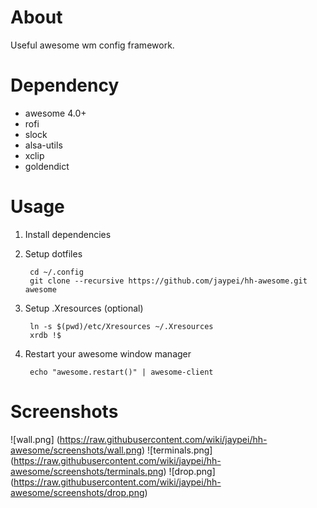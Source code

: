 
# About

Useful awesome wm config framework.

# Dependency

* awesome 4.0+
* rofi
* slock
* alsa-utils
* xclip
* goldendict

# Usage

1. Install dependencies
1. Setup dotfiles

        cd ~/.config
        git clone --recursive https://github.com/jaypei/hh-awesome.git awesome

1. Setup .Xresources (optional)

        ln -s $(pwd)/etc/Xresources ~/.Xresources
        xrdb !$

1. Restart your awesome window manager

        echo "awesome.restart()" | awesome-client

# Screenshots

![wall.png] (https://raw.githubusercontent.com/wiki/jaypei/hh-awesome/screenshots/wall.png)
![terminals.png] (https://raw.githubusercontent.com/wiki/jaypei/hh-awesome/screenshots/terminals.png)
![drop.png] (https://raw.githubusercontent.com/wiki/jaypei/hh-awesome/screenshots/drop.png)

